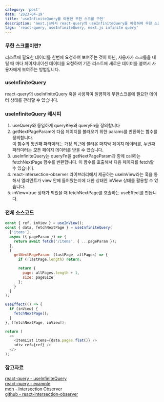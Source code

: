 ```yaml
---
category: 'post'
date: '2023-04-19'
title: 'useInfiniteQuery를 이용한 무한 스크롤 구현'
description: 'next.js에서 react-query의 useInfiniteQuery를 이용하여 무한 스크롤 만들기'
tags: 'react-query, useInfiniteQuery, next.js infinite query'
---
```


### 무한 스크롤이란?

리스트에 필요한 데이터를 한번에 요청하여 보여주는 것이 아닌, 사용자가 스크롤을 내릴 때 마다 페이지네이션 데이터를 요청하여 기존 리스트에 새로운 데이터를 붙여서 사용자에게 보여주는 방법입니다.<br>

### useInfiniteQuery

react-query의 useInfiniteQuery 훅을 사용하여 깔끔하게 무한스크롤에 필요한 데이터 상태를 관리할 수 있습니다.

### useInfiniteQuery 레시피

1. useQuery와 동일하게 queryKey와 queryFn을 정의합니다<br>
2. getNextPageParam에 다음 페이지를 불러오기 위한 params를 반환하는 함수를 정의합니다.<br>이 함수의 첫번째 파라미터는 가장 최근에 불러온 마지막 페이지 데이터를, 두번째 파라미터는 모든 페이지 데이터를 받을 수 있습니다.
3. useInfiniteQuery는 queryFn을 getNextPageParam과 함께 call하는 fetchNextPage 함수를 반환합니다. 이 함수를 호출해서 다음 페이지를 fetch할 수 있습니다.
4. react-intersection-observer 라이브러리에서 제공하는 useInView라는 훅을 통해서 엘리먼트가 view 안에 들어왔는지에 대한 상태인 inView 상태를 활용할 수 있습니다.
5. inView=true 상태가 되었을 때 fetchNextPage를 호출하는 useEffect를 만듭니다.

### 전체 소스코드

```javascript
const { ref, inView } = useInView();
const { data, fetchNextPage } = useInfiniteQuery(
  ['items'],
  async ({ pageParam }) => {
    return await fetch('/items', { ...pageParam });
  },
  {
    getNextPageParam: (lastPage, allPages) => {
      if (!lastPage.length) return;

      return {
        page: allPages.length + 1,
        size: pageSize
      };
    }
  }
);

useEffect(() => {
  if (inView) {
    fetchNextPage();
  }
}, [fetchNextPage, inView]);

return (
  <>
    <ItemList items={data.pages.flat()} />
    <div ref={ref} />
  </>
);
```

### 참고자료

[react-query - useInfiniteQuery](https://tanstack.com/query/v4/docs/react/reference/useInfiniteQuery)<br>
[react-query - example](https://tanstack.com/query/v4/docs/react/guides/infinite-queries#example)<br>
[mdn - Intersection Observer](https://developer.mozilla.org/en-US/docs/Web/API/Intersection_Observer_API)<br>
[github - react-intersection-observer](https://github.com/thebuilder/react-intersection-observer#readme)<br>
